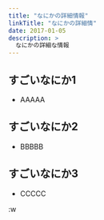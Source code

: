 ```yaml
---
title: "なにかの詳細情報"
linkTitle: "なにかの詳細情"
date: 2017-01-05
description: >
  なにかの詳細な情報
---
```


## すごいなにか1
- AAAAA

## すごいなにか2
- BBBBB

## すごいなにか3
- CCCCC

:w
